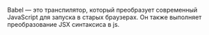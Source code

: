 Babel — это транспилятор, который преобразует современный JavaScript для запуска в старых браузерах. Он также выполняет преобразование JSX синтаксиса в js.
